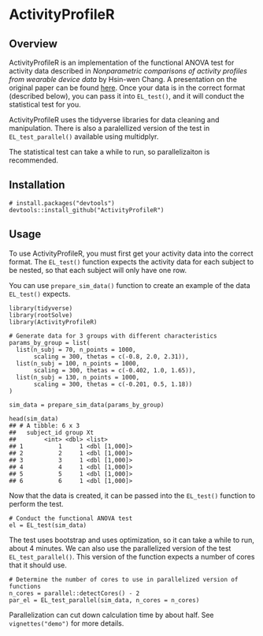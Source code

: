 # ActivityProfileR

## Overview

ActivityProfileR is an implementation of the functional ANOVA test for activity data described in *Nonparametric comparisons of activity profiles from wearable device data* by Hsin-wen Chang. A presentation on the original paper can be found [here](https://www.ima.umn.edu/materials/2019-2020/DW9.16-17.19/28237/talk_Minneapolis.pdf). Once your data is in the correct format (described below), you can pass it into `EL_test()`, and it will conduct the statistical test for you. 

ActivityProfileR uses the tidyverse libraries for data cleaning and manipulation. There is also a paralellized version of the test in `EL_test_parallel()` available using multidplyr.

The statistical test can take a while to run, so parallelizaiton is recommended.

## Installation

```
# install.packages("devtools")
devtools::install_github("ActivityProfileR")
```

## Usage

To use ActivityProfileR, you must first get your activity data into the correct format. The `EL_test()` function expects the activity data for each subject to be nested, so that each subject will only have one row. 

You can use `prepare_sim_data()` function to create an example of the data `EL_test()` expects.

```
library(tidyverse)
library(rootSolve)
library(ActivityProfileR)

# Generate data for 3 groups with different characteristics
params_by_group = list(
  list(n_subj = 70, n_points = 1000, 
       scaling = 300, thetas = c(-0.8, 2.0, 2.31)),
  list(n_subj = 100, n_points = 1000, 
       scaling = 300, thetas = c(-0.402, 1.0, 1.65)),
  list(n_subj = 130, n_points = 1000, 
       scaling = 300, thetas = c(-0.201, 0.5, 1.18))
)

sim_data = prepare_sim_data(params_by_group)
```

```
head(sim_data)
## # A tibble: 6 x 3
##   subject_id group Xt           
##        <int> <dbl> <list>       
## 1          1     1 <dbl [1,000]>
## 2          2     1 <dbl [1,000]>
## 3          3     1 <dbl [1,000]>
## 4          4     1 <dbl [1,000]>
## 5          5     1 <dbl [1,000]>
## 6          6     1 <dbl [1,000]>
```

Now that the data is created, it can be passed into the `EL_test()` function to perform the test.

```
# Conduct the functional ANOVA test
el = EL_test(sim_data)
```

The test uses bootstrap and uses optimization, so it can take a while to run, about 4 minutes. We can also use the parallelized version of the test `EL_test_parallel()`. This version of the function expects a number of cores that it should use.

```
# Determine the number of cores to use in parallelized version of functions
n_cores = parallel::detectCores() - 2
par_el = EL_test_parallel(sim_data, n_cores = n_cores)
```

Parallelization can cut down calculation time by about half. See `vignettes("demo")` for more details.